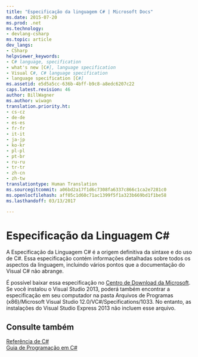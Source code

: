 ```yaml
---
title: "Especificação da linguagem C# | Microsoft Docs"
ms.date: 2015-07-20
ms.prod: .net
ms.technology:
- devlang-csharp
ms.topic: article
dev_langs:
- CSharp
helpviewer_keywords:
- C# language, specification
- what's new [C#], language specification
- Visual C#, C# language specification
- language specification [C#]
ms.assetid: e5d5a5cc-636b-4bff-b9c8-a8edc6207c22
caps.latest.revision: 46
author: BillWagner
ms.author: wiwagn
translation.priority.ht:
- cs-cz
- de-de
- es-es
- fr-fr
- it-it
- ja-jp
- ko-kr
- pl-pl
- pt-br
- ru-ru
- tr-tr
- zh-cn
- zh-tw
translationtype: Human Translation
ms.sourcegitcommit: a06bd2a17f1d6c7308fa6337c866c1ca2e7281c0
ms.openlocfilehash: aff05c1d60c71ac1399f5f1a323b669bd1f1be58
ms.lasthandoff: 03/13/2017

---
```

# <a name="c-language-specification"></a>Especificação da Linguagem C#
A Especificação da Linguagem C# é a origem definitiva da sintaxe e do uso de C#. Essa especificação contém informações detalhadas sobre todos os aspectos da linguagem, incluindo vários pontos que a documentação do Visual C# não abrange.  
  
 É possível baixar essa especificação no [Centro de Download da Microsoft](http://www.microsoft.com/download/details.aspx?id=7029). Se você instalou o Visual Studio 2013, poderá também encontrar a especificação em seu computador na pasta Arquivos de Programas (x86)/Microsoft Visual Studio 12.0/VC#/Specifications/1033. No entanto, as instalações do Visual Studio Express 2013 não incluem esse arquivo.  
  
## <a name="see-also"></a>Consulte também  
 [Referência de C#](../../csharp/language-reference/index.md)   
 [Guia de Programação em C#](../../csharp/programming-guide/index.md)
